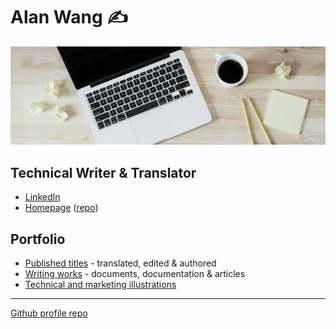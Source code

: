 # Alan Wang ✍️

![profile](profile.jpg)

## Technical Writer & Translator

- [LinkedIn](https://www.linkedin.com/in/alankrantas/)
- [Homepage](https://alankrantas.github.io/) ([repo](https://github.com/alankrantas/alankrantas.github.io))

## Portfolio

- [Published titles](https://github.com/alankrantas/alankrantas/blob/main/works/published.md) - translated, edited & authored
- [Writing works](https://github.com/alankrantas/alankrantas/blob/main/works/projects.md) - documents, documentation & articles
- [Technical and marketing illustrations](https://github.com/alankrantas/alankrantas/blob/main/works/illustration.md)

---

[Github profile repo](https://github.com/alankrantas/alankrantas)
